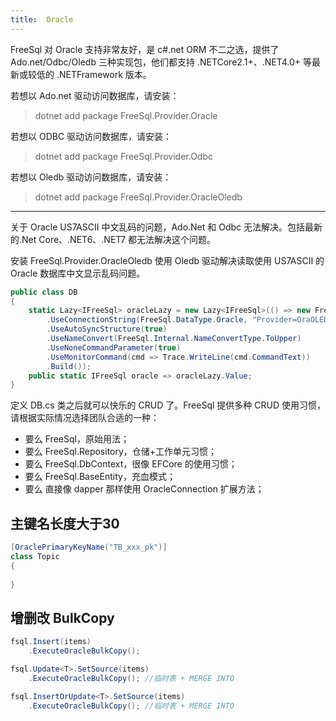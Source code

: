 ```yaml
---
title:  Oracle
---
```


FreeSql 对 Oracle 支持非常友好，是 c#.net ORM 不二之选，提供了 Ado.net/Odbc/Oledb 三种实现包，他们都支持 .NETCore2.1+、.NET4.0+ 等最新或较低的 .NETFramework 版本。

若想以 Ado.net 驱动访问数据库，请安装：

> dotnet add package FreeSql.Provider.Oracle

若想以 ODBC 驱动访问数据库，请安装：

> dotnet add package FreeSql.Provider.Odbc

若想以 Oledb 驱动访问数据库，请安装：

> dotnet add package FreeSql.Provider.OracleOledb

---

关于 Oracle US7ASCII 中文乱码的问题，Ado.Net 和 Odbc 无法解决。包括最新的.Net Core、.NET6、.NET7 都无法解决这个问题。

安装 FreeSql.Provider.OracleOledb 使用 Oledb 驱动解决读取使用 US7ASCII 的 Oracle 数据库中文显示乱码问题。

```csharp
public class DB
{
    static Lazy<IFreeSql> oracleLazy = new Lazy<IFreeSql>(() => new FreeSql.FreeSqlBuilder()
        .UseConnectionString(FreeSql.DataType.Oracle, "Provider=OraOLEDB.Oracle;user id=9user;password=123456;data source=//127.0.0.1:1521/XE;Pooling=true;Max Pool Size=2")
        .UseAutoSyncStructure(true)
        .UseNameConvert(FreeSql.Internal.NameConvertType.ToUpper)
        .UseNoneCommandParameter(true)
        .UseMonitorCommand(cmd => Trace.WriteLine(cmd.CommandText))
        .Build());
    public static IFreeSql oracle => oracleLazy.Value;
}
```

定义 DB.cs 类之后就可以快乐的 CRUD 了。FreeSql 提供多种 CRUD 使用习惯，请根据实际情况选择团队合适的一种：

- 要么 FreeSql，原始用法；
- 要么 FreeSql.Repository，仓储+工作单元习惯；
- 要么 FreeSql.DbContext，很像 EFCore 的使用习惯；
- 要么 FreeSql.BaseEntity，充血模式；
- 要么 直接像 dapper 那样使用 OracleConnection 扩展方法；

## 主键名长度大于30

```csharp
[OraclePrimaryKeyName("TB_xxx_pk")] 
class Topic
{
    
}
```

## 增删改 BulkCopy

```csharp
fsql.Insert(items)
    .ExecuteOracleBulkCopy();

fsql.Update<T>.SetSource(items)
    .ExecuteOracleBulkCopy(); //临时表 + MERGE INTO

fsql.InsertOrUpdate<T>.SetSource(items)
    .ExecuteOracleBulkCopy(); //临时表 + MERGE INTO
```
